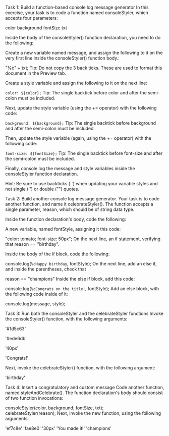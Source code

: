 Task 1: Build a function-based console log message generator
In this exercise, your task is to code a function named consoleStyler, which accepts four parameters:

color
background
fontSize
txt

Inside the body of the consoleStyler() function declaration, you need to do the following:

Create a new variable named message, and assign the following to it on the very first line inside the consoleStyler() function body.:

"%c" + txt;
Tip: Do not copy the 3 back ticks. These are used to format this document in the Preview tab.

Create a style variable and assign the following to it on the next line:

`color: ${color};`
Tip: The single backtick before color and after the semi-colon must be included.

Next, update the style variable (using the += operator) with the following code:

`background: ${background};`
Tip: The single backtick before background and after the semi-colon must be included.

Then, update the style variable (again, using the += operator) with the following code:

`font-size: ${fontSize};`
Tip: The single backtick before font-size and after the semi-colon must be included.

Finally, console log the message and style variables inside the consoleStyler function declaration.

Hint: Be sure to use backticks (``) when updating your variable styles and not single ('') or double ("") quotes.



Task 2: Build another console log message generator.
Your task is to code another function, and name it celebrateStyler(). The function accepts a single parameter, reason, which should be of string data type.

Inside the function declaration's body, code the following:

A new variable, named fontStyle, assigning it this code:

"color: tomato; font-size: 50px";
On the next line, an if statement, verifying that reason == "birthday".

Inside the body of the if block, code the following:

console.log(`%cHappy birthday`, fontStyle);
On the next line, add an else if, and inside the parentheses, check that

reason == "champions"
Inside the else if block, add this code:

console.log(`%cCongrats on the title!`, fontStyle);
Add an else block, with the following code inside of it:

console.log(message, style);



Task 3: Run both the consoleStyler and the celebrateStyler functions
Invoke the consoleStyler() function, with the following arguments:

'#1d5c63'

'#ede6db'

'40px'

'Congrats!'

Next, invoke the celebrateStyler() function, with the following argument:

'birthday'


Task 4: Insert a congratulatory and custom message
Code another function, named styleAndCelebrate().
The function declaration's body should consist of two function invocations:

consoleStyler(color, background, fontSize, txt);  
celebrateStyler(reason);
Next, invoke the new function, using the following arguments:

'ef7c8e'
'fae8e0'
'30px'
'You made it!'
'champions'
